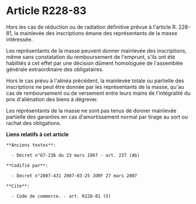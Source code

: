 # Article R228-83

Hors les cas de réduction ou de radiation définitive prévue à l'article R. 228-81, la mainlevée des inscriptions émane des
représentants de la masse intéressée.

Les représentants de la masse peuvent donner mainlevée des inscriptions, même sans constatation du remboursement de
l'emprunt, s'ils ont été habilités à cet effet par une décision dûment homologuée de l'assemblée générale extraordinaire des
obligataires.

Hors le cas prévu à l'alinéa précédent, la mainlevée totale ou partielle des inscriptions ne peut être donnée par les
représentants de la masse, qu'au cas de remboursement ou de versement entre leurs mains de l'intégralité du prix d'aliénation
des biens à dégrever.

Les représentants de la masse ne sont pas tenus de donner mainlevée partielle des garanties en cas d'amortissement normal par
tirage au sort ou rachat des obligations.

**Liens relatifs à cet article**

	**Anciens textes**:

	  - Décret n°67-236 du 23 mars 1967 - art. 237 (Ab)

	**Codifié par**:

	  - Décret n°2007-431 2007-03-25 JORF 27 mars 2007

	**Cite**:

	  - Code de commerce. - art. R228-81 (V)
